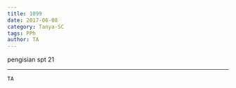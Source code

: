 ```yaml
---
title: 1099
date: 2017-06-08
category: Tanya-SC
tags: PPh
author: TA
---
```


pengisian spt 21

---



`TA`

